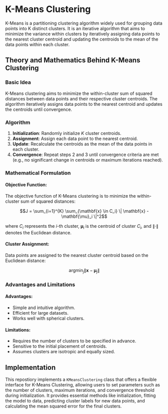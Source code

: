 # K-Means Clustering

K-Means is a partitioning clustering algorithm widely used for grouping data points into K distinct clusters. It is an iterative algorithm that aims to minimize the variance within clusters by iteratively assigning data points to the nearest cluster centroid and updating the centroids to the mean of the data points within each cluster.

## Theory and Mathematics Behind K-Means Clustering

### Basic Idea

K-Means clustering aims to minimize the within-cluster sum of squared distances between data points and their respective cluster centroids. The algorithm iteratively assigns data points to the nearest centroid and updates the centroids until convergence.

### Algorithm

1. **Initialization**: Randomly initialize $K$ cluster centroids.
2. **Assignment**: Assign each data point to the nearest centroid.
3. **Update**: Recalculate the centroids as the mean of the data points in each cluster.
4. **Convergence**: Repeat steps 2 and 3 until convergence criteria are met (e.g., no significant change in centroids or maximum iterations reached).

### Mathematical Formulation

#### Objective Function:
The objective function of K-Means clustering is to minimize the within-cluster sum of squared distances:

$$J = \sum_{i=1}^{K} \sum_{\mathbf{x} \in C_i} \| \mathbf{x} - \mathbf{\mu}_i \|^2$$

where $C_i$ represents the $i$-th cluster, $\mathbf{\mu}_i$ is the centroid of cluster $C_i$, and $\| \cdot \|$ denotes the Euclidean distance.

#### Cluster Assignment:
Data points are assigned to the nearest cluster centroid based on the Euclidean distance:

$$\text{argmin}_{j} \| \mathbf{x} - \mathbf{\mu}_j \|$$

### Advantages and Limitations

#### Advantages:
- Simple and intuitive algorithm.
- Efficient for large datasets.
- Works well with spherical clusters.

#### Limitations:
- Requires the number of clusters to be specified in advance.
- Sensitive to the initial placement of centroids.
- Assumes clusters are isotropic and equally sized.

## Implementation
This repostiory implements a `KMeansClustering` class that offers a flexible interface for K-Means Clustering, allowing users to set parameters such as the number of clusters, maximum iterations, and convergence threshold during initialization. It provides essential methods like initialization, fitting the model to data, predicting cluster labels for new data points, and calculating the mean squared error for the final clusters.
